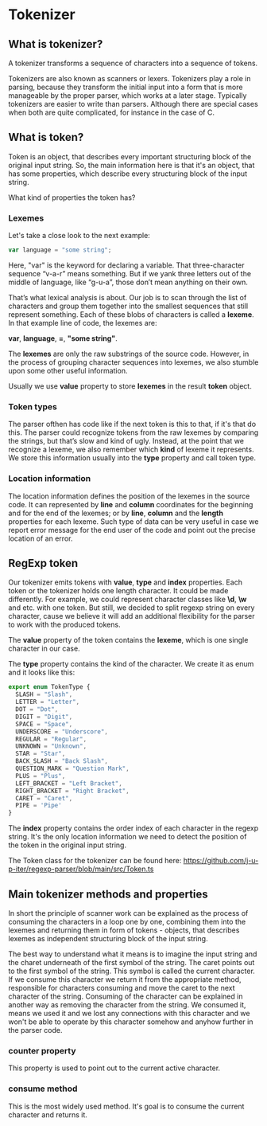 # Tokenizer

## What is tokenizer?

A tokenizer transforms a sequence of characters into a sequence of tokens.

Tokenizers are also known as scanners or lexers. Tokenizers play a role in parsing, because they transform the initial input into a form that is more manageable by the proper parser, which works at a later stage. Typically tokenizers are easier to write than parsers. Although there are special cases when both are quite complicated, for instance in the case of C.

## What is token?

Token is an object, that describes every important structuring block of the original input string. So, the main information here is that it's an object, that has some properties, which describe every structuring block of the input string.

What kind of properties the token has?

### Lexemes

Let's take a close look to the next example:

```typescript
var language = "some string";
```

Here, "var" is the keyword for declaring a variable. That three-character sequence “v-a-r” means something. But if we yank three letters out of the middle of language, like “g-u-a”, those don’t mean anything on their own.

That’s what lexical analysis is about. Our job is to scan through the list of characters and group them together into the smallest sequences that still represent something. Each of these blobs of characters is called a **lexeme**. In that example line of code, the lexemes are:

**var**, **language**, **=**, **"some string"**.

The **lexemes** are only the raw substrings of the source code. However, in the process of grouping character sequences into lexemes, we also stumble upon some other useful information.

Usually we use **value** property to store **lexemes** in the result **token** object.

### Token types

The parser ofthen has code like if the next token is this to that, if it's that do this.
The parser could recognize tokens from the raw lexemes by comparing the strings, but that’s slow and kind of ugly. Instead, at the point that we recognize a lexeme, we also remember which **kind** of lexeme it represents. We store this information usually into the **type** property and call token type.

### Location information

The location information defines the position of the lexemes in the source code. It can represented by **line** and **column** coordinates for the beginning and for the end of the lexemes; or by **line**, **column** and the **length** properties for each lexeme. Such type of data can be very useful in case we report error message for the end user of the code and point out the precise location of an error.

## RegExp token

Our tokenizer emits tokens with **value**, **type** and **index** properties. Each token or the tokenizer holds one length character. It could be made differently. For example, we could represent character classes like **\d**, **\w** and etc. with one token. But still, we decided to split regexp string on every character, cause we believe it will add an additional flexibility for the parser to work with the produced tokens.

The **value** property of the token contains the **lexeme**, which is one single character in our case.

The **type** property contains the kind of the character. We create it as enum and it looks like this:

```typescript
export enum TokenType {                                                                                               
  SLASH = "Slash",                                                                                                    
  LETTER = "Letter",                                                                                                  
  DOT = "Dot",                                                                                                        
  DIGIT = "Digit",                                                                                                    
  SPACE = "Space",                                                                                                    
  UNDERSCORE = "Underscore",                                                                                          
  REGULAR = "Regular",                                                                                                
  UNKNOWN = "Unknown",                                                                                                
  STAR = "Star",                                                                                                      
  BACK_SLASH = "Back Slash",                                                                                          
  QUESTION_MARK = "Question Mark",                                                                                    
  PLUS = "Plus",                                                                                                      
  LEFT_BRACKET = "Left Bracket",                                                                                      
  RIGHT_BRACKET = "Right Bracket",                                                                                    
  CARET = "Caret",                                                                                                    
  PIPE = 'Pipe'                                                                                                       
}
```
The **index** property contains the order index of each character in the regexp string. It's the only location information we need to detect the position of the token in the original input string.

The Token class for the tokenizer can be found here: https://github.com/j-u-p-iter/regexp-parser/blob/main/src/Token.ts

## Main tokenizer methods and properties

In short the principle of scanner work can be explained as the process of consuming the characters in a loop one by one, combining them into the lexemes and returning them in form of tokens - objects, that describes lexemes as independent structuring block of the input string.

The best way to understand what it means is to imagine the input string and the charet underneath of the first symbol of the string. The caret points out to the first symbol of the string. This symbol is called the current character. If we consume this character we return it from the appropriate method, responsible for characters consuming and move the caret to the next character of the string. Consuming of the character can be explained in another way as removing the character from the string. We consumed it, means we used it and we lost any connections with this character and we won't be able to operate by this character somehow and anyhow further in the parser code.

### counter property

This property is used to point out to the current active character.

### consume method

This is the most widely used method. It's goal is to consume the current character and returns it.
